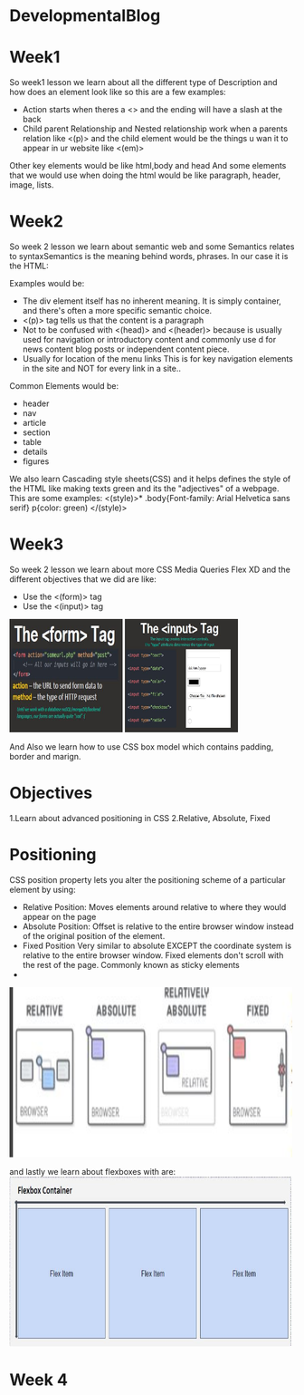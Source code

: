 # DevelopmentalBlog

# Week1
So week1 lesson we learn about all the different type of Description and
how does an element look like so this are a few examples:

<ul>
  <li>Action starts when theres a <> and the ending will have a slash at the back </></li>
  <li>Child parent Relationship and Nested relationship work when a parents relation like <(p)> and the child element would be the things u wan it to appear in ur website like <(em)> </li>
</ul>  
Other key elements would be like html,body and head
And some elements that we would use when doing the html would be like paragraph, header, image, lists.

# Week2
So week 2 lesson we learn about semantic web and some Semantics relates to syntaxSemantics is the meaning behind words, phrases. In our case it is the HTML:

Examples would be:
<ul>
  <li>The div element itself has no inherent meaning. It is simply container, and there's often a more specific semantic choice.</li>

  <li> <(p)> tag tells us that the content is a paragraph </li>

  <li> Not to be confused with <(head)> and <(header)> because is usually used for navigation or introductory content and commonly use d for news content blog posts or independent content piece.</li>

  <li> Usually for location of the menu links This is for key navigation elements in the site and NOT for every link in a site..</li>
</ul>  

Common Elements would be:
<ul>
  <li>header</li>
  <li>nav</li>
  <li>article</li>
  <li>section</li>
  <li>table</li>
  <li>details</li>
  <li>figures</li>
</ul>  

We also learn Cascading style sheets(CSS) and it helps defines the style of the HTML like making texts green and its the "adjectives" of a webpage. This are some examples:
<(style)>*
.body{Font-family: Arial Helvetica sans serif}
p{color: green)
</(style)>


# Week3 
So week 2 lesson we learn about more CSS Media Queries Flex XD and the different objectives that we did are like:
<ul>
  <li>Use the <(form)></(form)> tag</li>
  <li>Use the <(input)> tag</li>
</ul>  
<img src="images/formTag.JPG" width="200" height="200">
<img src="images/inputTag.JPG" width="200" height="200">

And Also we learn how to use CSS box model which contains padding, border and marign.

<h1>Objectives</h1>
1.Learn about advanced positioning in CSS
2.Relative, Absolute, Fixed

<h1>Positioning</h1>
CSS position property lets you alter the positioning scheme of a particular element by using:
<ul>
  <li>Relative Position: Moves elements around relative to where they would appear on the page</li>
  <li>Absolute Position: Offset is relative to the entire browser window instead of the original position of the element.</li>
  <li>Fixed Position Very similar to absolute EXCEPT the coordinate system is relative to the entire browser window. Fixed elements don't scroll with the rest of the page. Commonly known as sticky elements<li>
</ul>  
<img src="images/positioning.JPG" width="500" height="300">

and lastly we learn about flexboxes with are:
<br><img src="images/flex.JPG" width="500" height="300">

# Week 4

